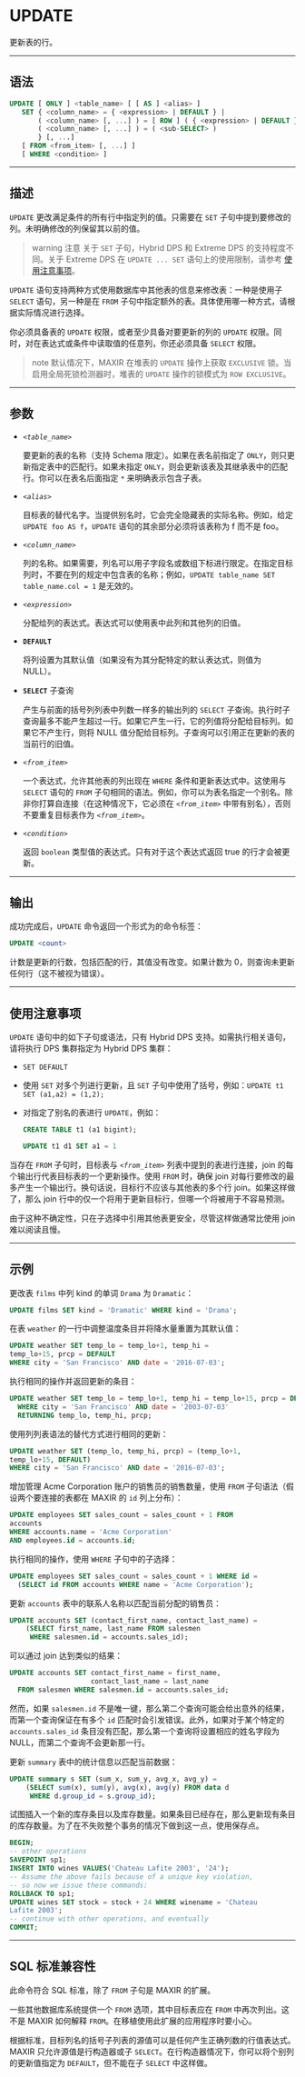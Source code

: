 UPDATE
=====

更新表的行。


---



语法
--------

```sql
UPDATE [ ONLY ] <table_name> [ [ AS ] <alias> ]
   SET { <column_name> = { <expression> | DEFAULT } |
       ( <column_name> [, ...] ) = [ ROW ] ( { <expression> | DEFAULT } [, ...] ) |
       ( <column_name> [, ...] ) = ( <sub-SELECT> )
       } [, ...]
   [ FROM <from_item> [, ...] ]
   [ WHERE <condition> ]
```

---



描述
----------

`UPDATE` 更改满足条件的所有行中指定列的值。只需要在 `SET` 子句中提到要修改的列。未明确修改的列保留其以前的值。

>warning 注意
>关于 `SET` 子句，Hybrid DPS 和 Extreme DPS 的支持程度不同。关于 Extreme DPS 在 `UPDATE ... SET` 语句上的使用限制，请参考 [使用注意事项](#使用注意事项)。


`UPDATE` 语句支持两种方式使用数据库中其他表的信息来修改表：一种是使用子 `SELECT` 语句，另一种是在 `FROM` 子句中指定额外的表。具体使用哪一种方式，请根据实际情况进行选择。

你必须具备表的 `UPDATE` 权限，或者至少具备对要更新的列的 `UPDATE` 权限。同时，对在表达式或条件中读取值的任意列，你还必须具备 `SELECT` 权限。

>note
>默认情况下，MAXIR 在堆表的 `UPDATE` 操作上获取 `EXCLUSIVE` 锁。当启用全局死锁检测器时，堆表的 `UPDATE` 操作的锁模式为 `ROW EXCLUSIVE`。

---

参数
----------


- *`<table_name>`*

    要更新的表的名称（支持 Schema 限定）。如果在表名前指定了 `ONLY`，则只更新指定表中的匹配行。如果未指定 `ONLY`，则会更新该表及其继承表中的匹配行。你可以在表名后面指定 `*` 来明确表示包含子表。

- *`<alias>`*

    目标表的替代名字。当提供别名时，它会完全隐藏表的实际名称。例如，给定 `UPDATE foo AS f`，`UPDATE` 语句的其余部分必须将该表称为 f 而不是 foo。

- *`<column_name>`*

    列的名称。如果需要，列名可以用子字段名或数组下标进行限定。在指定目标列时，不要在列的规定中包含表的名称；例如，`UPDATE table_name SET table_name.col = 1` 是无效的。

- *`<expression>`*

    分配给列的表达式。表达式可以使用表中此列和其他列的旧值。

- **`DEFAULT`**

    将列设置为其默认值（如果没有为其分配特定的默认表达式，则值为 NULL）。


- **`SELECT`** 子查询

    产生与前面的括号列列表中列数一样多的输出列的 `SELECT` 子查询。执行时子查询最多不能产生超过一行。如果它产生一行，它的列值将分配给目标列。如果它不产生行，则将 NULL 值分配给目标列。子查询可以引用正在更新的表的当前行的旧值。

- *`<from_item>`*

    一个表达式，允许其他表的列出现在 `WHERE` 条件和更新表达式中。这使用与 `SELECT` 语句的 `FROM` 子句相同的语法。例如，你可以为表名指定一个别名。除非你打算自连接（在这种情况下，它必须在 *`<from_item>`* 中带有别名），否则不要重复目标表作为 *`<from_item>`*。

- *`<condition>`*

    返回 `boolean` 类型值的表达式。只有对于这个表达式返回 true 的行才会被更新。


---

输出
----------

成功完成后，`UPDATE` 命令返回一个形式为的命令标签：

```sql
UPDATE <count>
```

计数是更新的行数，包括匹配的行，其值没有改变。如果计数为 0，则查询未更新任何行（这不被视为错误）。



---

使用注意事项
----------


`UPDATE` 语句中的如下子句或语法，只有 Hybrid DPS 支持。如需执行相关语句，请将执行 DPS 集群指定为 Hybrid DPS 集群：

- `SET DEFAULT`

- 使用 `SET` 对多个列进行更新，且 `SET` 子句中使用了括号，例如：`UPDATE t1 SET (a1,a2) = (1,2);`

- 对指定了别名的表进行 `UPDATE`，例如：

    ```sql
    CREATE TABLE t1 (a1 bigint);

    UPDATE t1 d1 SET a1 = 1
    ```

当存在 `FROM` 子句时，目标表与 *`<from_item>`* 列表中提到的表进行连接，join 的每个输出行代表目标表的一个更新操作。使用 `FROM` 时，确保 join 对每行要修改的最多产生一个输出行。换句话说，目标行不应该与其他表的多个行 join。如果这样做了，那么 join 行中的仅一个将用于更新目标行，但哪一个将被用于不容易预测。

由于这种不确定性，只在子选择中引用其他表更安全，尽管这样做通常比使用 join 难以阅读且慢。

---

示例
----------

更改表 `films` 中列 kind 的单词 `Drama` 为 `Dramatic`：

```sql
UPDATE films SET kind = 'Dramatic' WHERE kind = 'Drama';
```

在表 `weather` 的一行中调整温度条目并将降水量重置为其默认值：

```sql
UPDATE weather SET temp_lo = temp_lo+1, temp_hi = 
temp_lo+15, prcp = DEFAULT
WHERE city = 'San Francisco' AND date = '2016-07-03';
```

执行相同的操作并返回更新的条目：

```sql
UPDATE weather SET temp_lo = temp_lo+1, temp_hi = temp_lo+15, prcp = DEFAULT
  WHERE city = 'San Francisco' AND date = '2003-07-03'
  RETURNING temp_lo, temp_hi, prcp;
```

使用列列表语法的替代方式进行相同的更新：

```sql
UPDATE weather SET (temp_lo, temp_hi, prcp) = (temp_lo+1, 
temp_lo+15, DEFAULT)
WHERE city = 'San Francisco' AND date = '2016-07-03';
```

增加管理 Acme Corporation 账户的销售员的销售数量，使用 `FROM` 子句语法（假设两个要连接的表都在 MAXIR 的 `id` 列上分布）：

```sql
UPDATE employees SET sales_count = sales_count + 1 FROM 
accounts
WHERE accounts.name = 'Acme Corporation'
AND employees.id = accounts.id;
```

执行相同的操作，使用 `WHERE` 子句中的子选择：

```sql
UPDATE employees SET sales_count = sales_count + 1 WHERE id =
  (SELECT id FROM accounts WHERE name = 'Acme Corporation');
```

更新 `accounts` 表中的联系人名称以匹配当前分配的销售员：

```sql
UPDATE accounts SET (contact_first_name, contact_last_name) =
    (SELECT first_name, last_name FROM salesmen
     WHERE salesmen.id = accounts.sales_id);
```

可以通过 join 达到类似的结果：

```sql
UPDATE accounts SET contact_first_name = first_name,
                    contact_last_name = last_name
  FROM salesmen WHERE salesmen.id = accounts.sales_id;
```

然而，如果 `salesmen.id` 不是唯一键，那么第二个查询可能会给出意外的结果，而第一个查询保证在有多个 `id` 匹配时会引发错误。此外，如果对于某个特定的 `accounts.sales_id` 条目没有匹配，那么第一个查询将设置相应的姓名字段为 NULL，而第二个查询不会更新那一行。

更新 `summary` 表中的统计信息以匹配当前数据：

```sql
UPDATE summary s SET (sum_x, sum_y, avg_x, avg_y) =
    (SELECT sum(x), sum(y), avg(x), avg(y) FROM data d
     WHERE d.group_id = s.group_id);
```

试图插入一个新的库存条目以及库存数量。如果条目已经存在，那么更新现有条目的库存数量。为了在不失败整个事务的情况下做到这一点，使用保存点。

```sql
BEGIN;
-- other operations
SAVEPOINT sp1;
INSERT INTO wines VALUES('Chateau Lafite 2003', '24');
-- Assume the above fails because of a unique key violation,
-- so now we issue these commands:
ROLLBACK TO sp1;
UPDATE wines SET stock = stock + 24 WHERE winename = 'Chateau 
Lafite 2003';
-- continue with other operations, and eventually
COMMIT;
```

---

SQL 标准兼容性
----------

此命令符合 SQL 标准，除了 `FROM` 子句是 MAXIR 的扩展。

一些其他数据库系统提供一个 `FROM` 选项，其中目标表应在 `FROM` 中再次列出。这不是 MAXIR 如何解释 `FROM`。在移植使用此扩展的应用程序时要小心。

根据标准，目标列名的括号子列表的源值可以是任何产生正确列数的行值表达式。MAXIR 只允许源值是行构造器或子 `SELECT`。在行构造器情况下，你可以将个别列的更新值指定为 `DEFAULT`，但不能在子 `SELECT` 中这样做。
